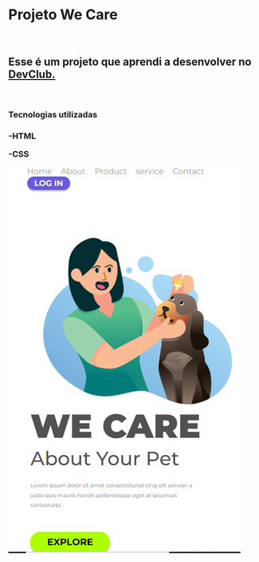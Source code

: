 <h1>Projeto We Care</h1>
<br>
<h2>Esse é um projeto que aprendi a desenvolver no <a href="https://rodolfomori.com.br/devclub">DevClub.</a></h2>
<br>
<h3>Tecnologias utilizadas<h3>
<p>-HTML</p
<p>-CSS</p>  
  <img src="https://github.com/BrunoCarOliveira/projeto-wecare/blob/main/1.PNG?raw=true"/>
